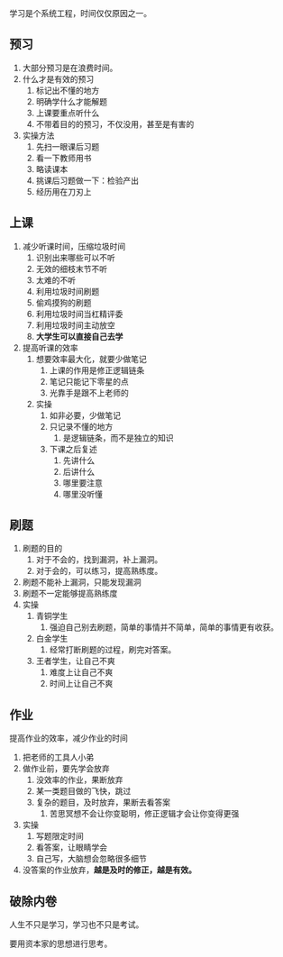 学习是个系统工程，时间仅仅原因之一。
## 预习
1. 大部分预习是在浪费时间。
2. 什么才是有效的预习
	1. 标记出不懂的地方
	2. 明确学什么才能解题
	3. 上课要重点听什么
	4. 不带着目的的预习，不仅没用，甚至是有害的
3. 实操方法
	1. 先扫一眼课后习题
	2. 看一下教师用书
	3. 略读课本
	4. 挑课后习题做一下：检验产出
	5. 经历用在刀刃上

## 上课
1. 减少听课时间，压缩垃圾时间
	1. 识别出来哪些可以不听
	2. 无效的细枝末节不听
	3. 太难的不听
	4. 利用垃圾时间刷题
	5. 偷鸡摸狗的刷题
	6. 利用垃圾时间当杠精评委
	7. 利用垃圾时间主动放空
	8. **大学生可以直接自己去学**
2. 提高听课的效率
	1. 想要效率最大化，就要少做笔记
		1. 上课的作用是修正逻辑链条
		2. 笔记只能记下零星的点
		3. 光靠手是跟不上老师的
	2. 实操
		1. 如非必要，少做笔记
		2. 只记录不懂的地方
			1. 是逻辑链条，而不是独立的知识
		3. 下课之后复述
			1. 先讲什么
			2. 后讲什么
			3. 哪里要注意
			4. 哪里没听懂

## 刷题
1. 刷题的目的
	1. 对于不会的，找到漏洞，补上漏洞。
	2. 对于会的，可以练习，提高熟练度。
2. 刷题不能补上漏洞，只能发现漏洞
3. 刷题不一定能够提高熟练度
4. 实操
	1. 青铜学生
		1. 强迫自己别去刷题，简单的事情并不简单，简单的事情更有收获。
	2. 白金学生
		1. 经常打断刷题的过程，刷完对答案。
	3. 王者学生，让自己不爽
		1. 难度上让自己不爽
		2. 时间上让自己不爽

## 作业
提高作业的效率，减少作业的时间
1. 把老师的工具人小弟
2. 做作业前，要先学会放弃
	1. 没效率的作业，果断放弃
	2. 某一类题目做的飞快，跳过
	3. 复杂的题目，及时放弃，果断去看答案
		1. 苦思冥想不会让你变聪明，修正逻辑才会让你变得更强
3. 实操
	1. 写题限定时间
	2. 看答案，让眼睛学会
	3. 自己写，大脑想会忽略很多细节
4. 没答案的作业放弃，**越是及时的修正，越是有效。**

## 破除内卷
人生不只是学习，学习也不只是考试。

要用资本家的思想进行思考。
